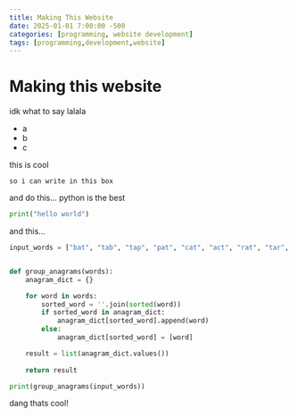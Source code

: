 ```yaml
---
title: Making This Website
date: 2025-01-01 7:00:00 -500
categories: [programming, website development]
tags: [programming,development,website]
---
```


# Making this website

idk what to say lalala

* a
* b
* c

this is cool

```
so i can write in this box
```

and do this...
python is the best

```python
print("hello world")
```

and this...
```python
input_words = ["bat", "tab", "tap", "pat", "cat", "act", "rat", "tar", "art"]


def group_anagrams(words):
    anagram_dict = {}

    for word in words:
        sorted_word = ''.join(sorted(word))
        if sorted_word in anagram_dict:
            anagram_dict[sorted_word].append(word)
        else:
            anagram_dict[sorted_word] = [word]

    result = list(anagram_dict.values())
        
    return result

print(group_anagrams(input_words))
```

dang thats cool!